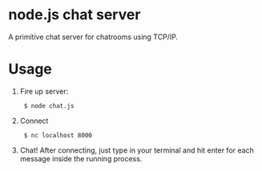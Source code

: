 node.js chat server
===================

A primitive chat server for chatrooms using TCP/IP.

Usage
=====

1. Fire up server:


        $ node chat.js


2. Connect


        $ nc localhost 8000


3. Chat! After connecting, just type in your terminal and hit enter for each message inside the running process.